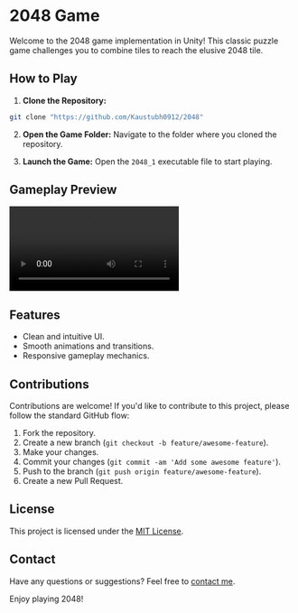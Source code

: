 # 2048 Game

Welcome to the 2048 game implementation in Unity! This classic puzzle game challenges you to combine tiles to reach the elusive 2048 tile.

## How to Play

1. **Clone the Repository:**
```bash
git clone "https://github.com/Kaustubh0912/2048"
```

2. **Open the Game Folder:**
Navigate to the folder where you cloned the repository.

3. **Launch the Game:**
Open the `2048_1` executable file to start playing.

## Gameplay Preview

![Gameplay](video.mp4)



## Features

- Clean and intuitive UI.
- Smooth animations and transitions.
- Responsive gameplay mechanics.

## Contributions

Contributions are welcome! If you'd like to contribute to this project, please follow the standard GitHub flow:

1. Fork the repository.
2. Create a new branch (`git checkout -b feature/awesome-feature`).
3. Make your changes.
4. Commit your changes (`git commit -am 'Add some awesome feature'`).
5. Push to the branch (`git push origin feature/awesome-feature`).
6. Create a new Pull Request.

## License

This project is licensed under the [MIT License](link-to-license).

## Contact

Have any questions or suggestions? Feel free to [contact me](mailto:kaustubharun2003@gmail.com).

Enjoy playing 2048!
